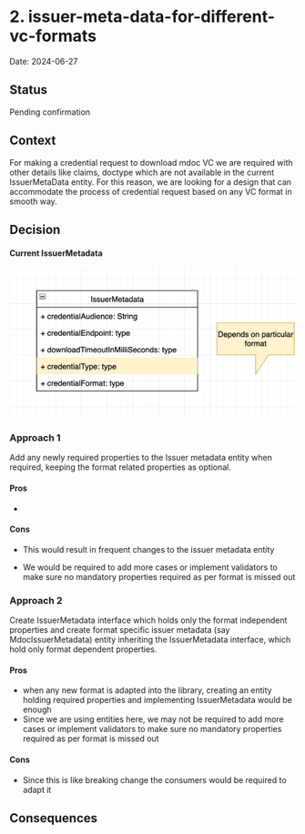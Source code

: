 # 2. issuer-meta-data-for-different-vc-formats

Date: 2024-06-27

## Status

Pending confirmation

## Context

[//]: # (The issue motivating this decision, and any context that influences or constrains the decision.)
For making a credential request to download mdoc VC we are required with other details like claims, doctype which are not available in the current IssuerMetaData entity.
For this reason, we are looking for a design that can accommodate the process of credential request based on any VC format in smooth way. 

## Decision

#### Current IssuerMetadata

![img.png](img.png)

### Approach 1


Add any newly required properties to the Issuer metadata entity when required, keeping the format related properties as optional.


#### Pros


- 


#### Cons


- This would result in frequent changes to the issuer metadata entity

- We would be required to add more cases or implement validators to make sure no mandatory properties required as per format is missed out

### Approach 2

Create IssuerMetadata interface which holds only the format independent properties and create format specific issuer metadata (say MdocIssuerMetadata) entity inheriting the IssuerMetadata interface, which hold only format dependent properties.

#### Pros

- when any new format is adapted into the library, creating an entity holding required properties and implementing IssuerMetadata would be enough
- Since we are using entities here, we may not be required to add more cases or implement validators to make sure no mandatory properties required as per format is missed out

#### Cons

- Since this is like breaking change the consumers would be required to adapt it

## Consequences

[//]: # (What becomes easier or more difficult to do and any risks introduced by the change that will need to be mitigated.)
